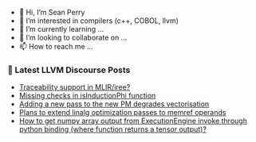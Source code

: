 - 👋 Hi, I’m Sean Perry
- 👀 I’m interested in compilers (c++, COBOL, llvm)
- 🌱 I’m currently learning ...
- 💞️ I’m looking to collaborate on ...
- 📫 How to reach me ...

<!---
s66perry/s66perry is a ✨ special ✨ repository because its `README.md` (this file) appears on your GitHub profile.
You can click the Preview link to take a look at your changes.
--->
### 📕 Latest LLVM Discourse Posts

<!-- DISCOURSE-LLVM:START -->
- [Traceability support in MLIR/iree?](https://discourse.llvm.org/t/traceability-support-in-mlir-iree/70109#post_3)
- [Missing checks in isInductionPhi function](https://discourse.llvm.org/t/missing-checks-in-isinductionphi-function/70078#post_5)
- [Adding a new pass to the new PM degrades vectorisation](https://discourse.llvm.org/t/adding-a-new-pass-to-the-new-pm-degrades-vectorisation/70105#post_4)
- [Plans to extend linalg optimization passes to memref operands](https://discourse.llvm.org/t/plans-to-extend-linalg-optimization-passes-to-memref-operands/70115#post_1)
- [How to get numpy array output from ExecutionEngine invoke through python binding &lpar;where function returns a tensor output&rpar;?](https://discourse.llvm.org/t/how-to-get-numpy-array-output-from-executionengine-invoke-through-python-binding-where-function-returns-a-tensor-output/70102#post_2)
<!-- DISCOURSE-LLVM:END -->
